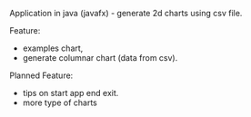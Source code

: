 Application in java (javafx) - generate 2d charts using csv file.

Feature:
- examples chart,
- generate columnar chart (data from csv).

Planned Feature:
- tips on start app end exit.
- more type of charts
